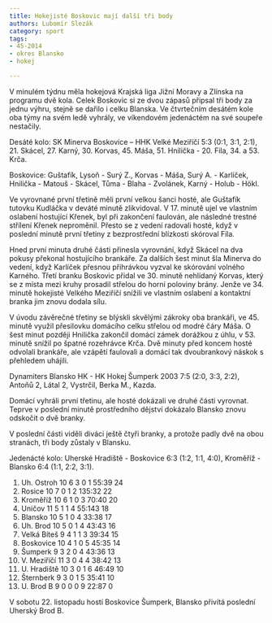 ```yaml
---
title: Hokejisté Boskovic mají další tři body
authors: Lubomír Slezák
category: sport
tags: 
- 45-2014
- okres Blansko
- hokej

---
```

V minulém týdnu měla hokejová Krajská liga Jižní Moravy a Zlínska na programu dvě kola. Celek Boskovic si ze dvou zápasů připsal tři body za jednu výhru, stejně se dařilo i celku Blanska. Ve čtvrtečním desátém kole oba týmy na svém ledě vyhrály, ve víkendovém jedenáctém na své soupeře nestačily.

Desáté kolo: SK Minerva Boskovice – HHK Velké Meziříčí 5:3 (0:1, 3:1, 2:1), 21. Skácel, 27. Karný, 30. Korvas, 45. Máša, 51. Hnilička - 20. Fila, 34. a 53. Krča.

Boskovice: Guštafík, Lysoň - Surý Z., Korvas - Máša, Surý A. - Karlíček, Hnilička - Matouš - Skácel, Tůma - Blaha - Zvolánek, Karný - Holub - Hökl.

 Ve vyrovnané první třetině měli první velkou šanci hosté, ale Guštafík tutovku Kudláčka v deváté minutě zlikvidoval. V 17. minutě ujel ve vlastním oslabení hostující Křenek, byl při zakončení faulován, ale následné trestné střílení Křenek neproměnil. Přesto se z vedení radovali hosté, když v poslední minutě první třetiny z bezprostřední blízkosti skóroval Fila.

Hned první minuta druhé části přinesla vyrovnání, když Skácel na dva pokusy překonal hostujícího brankáře. Za dalších šest minut šla Minerva do vedení, když Karlíček přesnou přihrávkou vyzval ke skórování volného Karného. Třetí branku Boskovic přidal ve 30. minutě nehlídaný Korvas, který se z místa mezi kruhy prosadil střelou do horní poloviny brány. Jenže ve 34. minutě hokejisté Velkého Meziříčí snížili ve vlastním oslabení a kontaktní branka jim znovu dodala sílu.

V úvodu závěrečné třetiny se blýskli skvělými zákroky oba brankáři, ve 45. minutě využil přesilovku domácího celku střelou od modré čáry Máša. O šest minut později Hnilička zakončil domácí zámek dorážkou z úhlu, v 53. minutě snížil po špatné rozehrávce Krča. Dvě minuty před koncem hosté odvolali brankáře, ale vzápětí faulovali a domácí tak dvoubrankový náskok s přehledem uhájili.

Dynamiters Blansko HK - HK Hokej Šumperk 2003 7:5 (2:0, 3:3, 2:2), Antoňů 2, Látal 2, Vystrčil, Berka M., Kazda.

Domácí vyhráli první třetinu, ale hosté dokázali ve druhé části vyrovnat. Teprve v poslední minutě prostředního dějství dokázalo Blansko znovu odskočit o dvě branky.

V poslední části viděli diváci ještě čtyři branky, a protože padly dvě na obou stranách, tři body zůstaly v Blansku.

Jedenácté kolo: Uherské Hradiště - Boskovice 6:3 (1:2, 1:1, 4:0), Kroměříž - Blansko 6:4 (1:1, 2:2, 3:1).

1. Uh. Ostroh 	10 6 3 0 1 	55:39 	24
2. Rosice 	10 7 0 1 2 	135:32 	22
3. Kroměříž 	10 6 1 0 3 	70:40 	20
4. Uničov 	11 5 1 1 4 	55:143 	18
5. Blansko 	10 5 1 0 4 	33:38 	17
6. Uh. Brod 	10 5 0 1 4 	43:43 	16
7. Velká Bíteš 	9 4 1 1 3 	39:34 	15
8. Boskovice 	10 4 1 0 5 	45:35 	14
9. Šumperk 	9 3 2 0 4 	43:36 	13
10. V. Meziříčí 	11 3 0 4 4 	38:42 	13
11. U. Hradiště 	10 3 0 1 6 	46:49 	10
12. Šternberk 	9 3 0 1 5 	35:41 	10
13. U. Brod B 	9 0 0 0 9 	22:87 	0

V sobotu 22. listopadu hostí Boskovice Šumperk, Blansko přivítá poslední Uherský Brod B.
